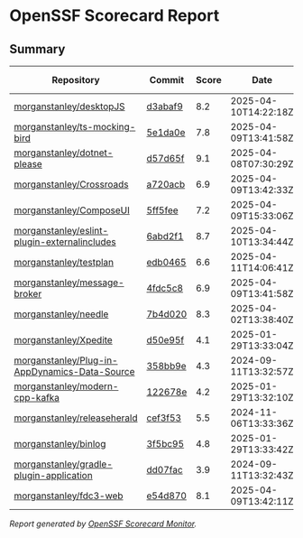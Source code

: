 # OpenSSF Scorecard Report

## Summary

| Repository | Commit | Score | Date | Score Delta | Report | StepSecurity |
| -- | -- | -- | -- | -- | -- | -- |
| [morganstanley/desktopJS](https://github.com/morganstanley/desktopJS) | [d3abaf9](https://github.com/morganstanley/desktopJS/commit/d3abaf991ec5c4a1856728eefb35cdba12b671b4) | 8.2 | 2025-04-10T14:22:18Z | 0.1 / [Details](https://ossf.github.io/scorecard-visualizer/#/projects/github.com/morganstanley/desktopJS/compare/a55c38eaaa8f7e0b165366e41b776c7c4b392894/d3abaf991ec5c4a1856728eefb35cdba12b671b4) | [View](https://ossf.github.io/scorecard-visualizer/#/projects/github.com/morganstanley/desktopJS/commit/d3abaf991ec5c4a1856728eefb35cdba12b671b4) | [Fix it](https://app.stepsecurity.io/securerepo?repo=morganstanley/desktopJS) |
| [morganstanley/ts-mocking-bird](https://github.com/morganstanley/ts-mocking-bird) | [5e1da0e](https://github.com/morganstanley/ts-mocking-bird/commit/5e1da0ef2ce1e8be0bb89ac3443ac3c36223ff7c) | 7.8 | 2025-04-09T13:41:58Z | -0.1 / [Details](https://ossf.github.io/scorecard-visualizer/#/projects/github.com/morganstanley/ts-mocking-bird/compare/5e1da0ef2ce1e8be0bb89ac3443ac3c36223ff7c/5e1da0ef2ce1e8be0bb89ac3443ac3c36223ff7c) | [View](https://ossf.github.io/scorecard-visualizer/#/projects/github.com/morganstanley/ts-mocking-bird/commit/5e1da0ef2ce1e8be0bb89ac3443ac3c36223ff7c) | [Fix it](https://app.stepsecurity.io/securerepo?repo=morganstanley/ts-mocking-bird) |
| [morganstanley/dotnet-please](https://github.com/morganstanley/dotnet-please) | [d57d65f](https://github.com/morganstanley/dotnet-please/commit/d57d65fb29cede3e9d9388103ccc2e03cf5e68d9) | 9.1 | 2025-04-08T07:30:29Z | 0 / [Details](https://ossf.github.io/scorecard-visualizer/#/projects/github.com/morganstanley/dotnet-please/compare/1522a18e3896623db390c8ceb548703eeb101315/d57d65fb29cede3e9d9388103ccc2e03cf5e68d9) | [View](https://ossf.github.io/scorecard-visualizer/#/projects/github.com/morganstanley/dotnet-please/commit/d57d65fb29cede3e9d9388103ccc2e03cf5e68d9) | [Fix it](https://app.stepsecurity.io/securerepo?repo=morganstanley/dotnet-please) |
| [morganstanley/Crossroads](https://github.com/morganstanley/Crossroads) | [a720acb](https://github.com/morganstanley/Crossroads/commit/a720acb90e3e4b6cdc6e63707ecb1116b99fba6f) | 6.9 | 2025-04-09T13:42:33Z | 0 / [Details](https://ossf.github.io/scorecard-visualizer/#/projects/github.com/morganstanley/Crossroads/compare/b4229f648c36703736e5be38c3caf284af75eebd/a720acb90e3e4b6cdc6e63707ecb1116b99fba6f) | [View](https://ossf.github.io/scorecard-visualizer/#/projects/github.com/morganstanley/Crossroads/commit/a720acb90e3e4b6cdc6e63707ecb1116b99fba6f) | [Fix it](https://app.stepsecurity.io/securerepo?repo=morganstanley/Crossroads) |
| [morganstanley/ComposeUI](https://github.com/morganstanley/ComposeUI) | [5ff5fee](https://github.com/morganstanley/ComposeUI/commit/5ff5fee7b0cbfc049ea76902871d5e0a9ac7994e) | 7.2 | 2025-04-09T15:33:06Z | 0 / [Details](https://ossf.github.io/scorecard-visualizer/#/projects/github.com/morganstanley/ComposeUI/compare/11696deccd0df86aa225bf605a45eff29d539fa5/5ff5fee7b0cbfc049ea76902871d5e0a9ac7994e) | [View](https://ossf.github.io/scorecard-visualizer/#/projects/github.com/morganstanley/ComposeUI/commit/5ff5fee7b0cbfc049ea76902871d5e0a9ac7994e) | [Fix it](https://app.stepsecurity.io/securerepo?repo=morganstanley/ComposeUI) |
| [morganstanley/eslint-plugin-externalincludes](https://github.com/morganstanley/eslint-plugin-externalincludes) | [6abd2f1](https://github.com/morganstanley/eslint-plugin-externalincludes/commit/6abd2f12e94c3f25b8685f4c8699c917410cf8f4) | 8.7 | 2025-04-10T13:34:44Z | 0 / [Details](https://ossf.github.io/scorecard-visualizer/#/projects/github.com/morganstanley/eslint-plugin-externalincludes/compare/b8b53bec18a64e938ed56eb7d3427585ee0fcefe/6abd2f12e94c3f25b8685f4c8699c917410cf8f4) | [View](https://ossf.github.io/scorecard-visualizer/#/projects/github.com/morganstanley/eslint-plugin-externalincludes/commit/6abd2f12e94c3f25b8685f4c8699c917410cf8f4) | [Fix it](https://app.stepsecurity.io/securerepo?repo=morganstanley/eslint-plugin-externalincludes) |
| [morganstanley/testplan](https://github.com/morganstanley/testplan) | [edb0465](https://github.com/morganstanley/testplan/commit/edb04655361cdeb39ee01821c3bc9935c8a56103) | 6.6 | 2025-04-11T14:06:41Z | 0 / [Details](https://ossf.github.io/scorecard-visualizer/#/projects/github.com/morganstanley/testplan/compare/2038382e40fad0fd77b5bdec4d3e39bc709e3096/edb04655361cdeb39ee01821c3bc9935c8a56103) | [View](https://ossf.github.io/scorecard-visualizer/#/projects/github.com/morganstanley/testplan/commit/edb04655361cdeb39ee01821c3bc9935c8a56103) | [Fix it](https://app.stepsecurity.io/securerepo?repo=morganstanley/testplan) |
| [morganstanley/message-broker](https://github.com/morganstanley/message-broker) | [4fdc5c8](https://github.com/morganstanley/message-broker/commit/4fdc5c832a5172f402526d8a2fed5787799c2e1a) | 6.9 | 2025-04-09T13:41:58Z | 0 / [Details](https://ossf.github.io/scorecard-visualizer/#/projects/github.com/morganstanley/message-broker/compare/4fdc5c832a5172f402526d8a2fed5787799c2e1a/4fdc5c832a5172f402526d8a2fed5787799c2e1a) | [View](https://ossf.github.io/scorecard-visualizer/#/projects/github.com/morganstanley/message-broker/commit/4fdc5c832a5172f402526d8a2fed5787799c2e1a) | [Fix it](https://app.stepsecurity.io/securerepo?repo=morganstanley/message-broker) |
| [morganstanley/needle](https://github.com/morganstanley/needle) | [7b4d020](https://github.com/morganstanley/needle/commit/7b4d020c81be3b20e5d541fc38ba78ebfd844bf8) | 8.3 | 2025-04-02T13:38:40Z | 0 / [Details](https://ossf.github.io/scorecard-visualizer/#/projects/github.com/morganstanley/needle/compare/75bc786620b3c52ffffaf5cd39c9b1c309e3768e/7b4d020c81be3b20e5d541fc38ba78ebfd844bf8) | [View](https://ossf.github.io/scorecard-visualizer/#/projects/github.com/morganstanley/needle/commit/7b4d020c81be3b20e5d541fc38ba78ebfd844bf8) | [Fix it](https://app.stepsecurity.io/securerepo?repo=morganstanley/needle) |
| [morganstanley/Xpedite](https://github.com/morganstanley/Xpedite) | [d50e95f](https://github.com/morganstanley/Xpedite/commit/d50e95fe068f22774648eb08e6619f4649d1fc39) | 4.1 | 2025-01-29T13:33:04Z | 0 / [Details](https://ossf.github.io/scorecard-visualizer/#/projects/github.com/morganstanley/Xpedite/compare/d50e95fe068f22774648eb08e6619f4649d1fc39/d50e95fe068f22774648eb08e6619f4649d1fc39) | [View](https://ossf.github.io/scorecard-visualizer/#/projects/github.com/morganstanley/Xpedite/commit/d50e95fe068f22774648eb08e6619f4649d1fc39) | [Fix it](https://app.stepsecurity.io/securerepo?repo=morganstanley/Xpedite) |
| [morganstanley/Plug-in-AppDynamics-Data-Source](https://github.com/morganstanley/Plug-in-AppDynamics-Data-Source) | [358bb9e](https://github.com/morganstanley/Plug-in-AppDynamics-Data-Source/commit/358bb9ebe57ece961be43b43130789f15a48d5fe) | 4.3 | 2024-09-11T13:32:57Z | 0 / [Details](https://ossf.github.io/scorecard-visualizer/#/projects/github.com/morganstanley/Plug-in-AppDynamics-Data-Source/compare/358bb9ebe57ece961be43b43130789f15a48d5fe/358bb9ebe57ece961be43b43130789f15a48d5fe) | [View](https://ossf.github.io/scorecard-visualizer/#/projects/github.com/morganstanley/Plug-in-AppDynamics-Data-Source/commit/358bb9ebe57ece961be43b43130789f15a48d5fe) | [Fix it](https://app.stepsecurity.io/securerepo?repo=morganstanley/Plug-in-AppDynamics-Data-Source) |
| [morganstanley/modern-cpp-kafka](https://github.com/morganstanley/modern-cpp-kafka) | [122678e](https://github.com/morganstanley/modern-cpp-kafka/commit/122678e881de94721458fd948f38e65366b68689) | 4.2 | 2025-01-29T13:32:10Z | 0 / [Details](https://ossf.github.io/scorecard-visualizer/#/projects/github.com/morganstanley/modern-cpp-kafka/compare/122678e881de94721458fd948f38e65366b68689/122678e881de94721458fd948f38e65366b68689) | [View](https://ossf.github.io/scorecard-visualizer/#/projects/github.com/morganstanley/modern-cpp-kafka/commit/122678e881de94721458fd948f38e65366b68689) | [Fix it](https://app.stepsecurity.io/securerepo?repo=morganstanley/modern-cpp-kafka) |
| [morganstanley/releaseherald](https://github.com/morganstanley/releaseherald) | [cef3f53](https://github.com/morganstanley/releaseherald/commit/cef3f533b03f551ff0b68c7f9856f21008146d5d) | 5.5 | 2024-11-06T13:33:36Z | 0 / [Details](https://ossf.github.io/scorecard-visualizer/#/projects/github.com/morganstanley/releaseherald/compare/cef3f533b03f551ff0b68c7f9856f21008146d5d/cef3f533b03f551ff0b68c7f9856f21008146d5d) | [View](https://ossf.github.io/scorecard-visualizer/#/projects/github.com/morganstanley/releaseherald/commit/cef3f533b03f551ff0b68c7f9856f21008146d5d) | [Fix it](https://app.stepsecurity.io/securerepo?repo=morganstanley/releaseherald) |
| [morganstanley/binlog](https://github.com/morganstanley/binlog) | [3f5bc95](https://github.com/morganstanley/binlog/commit/3f5bc950d481d768505c3694243bdefaddfbd6b5) | 4.8 | 2025-01-29T13:33:42Z | 0 / [Details](https://ossf.github.io/scorecard-visualizer/#/projects/github.com/morganstanley/binlog/compare/3f5bc950d481d768505c3694243bdefaddfbd6b5/3f5bc950d481d768505c3694243bdefaddfbd6b5) | [View](https://ossf.github.io/scorecard-visualizer/#/projects/github.com/morganstanley/binlog/commit/3f5bc950d481d768505c3694243bdefaddfbd6b5) | [Fix it](https://app.stepsecurity.io/securerepo?repo=morganstanley/binlog) |
| [morganstanley/gradle-plugin-application](https://github.com/morganstanley/gradle-plugin-application) | [dd07fac](https://github.com/morganstanley/gradle-plugin-application/commit/dd07fac568c260bf17ad7ad0ac7bd9f1263e4ac1) | 3.9 | 2024-09-11T13:32:43Z | 0 / [Details](https://ossf.github.io/scorecard-visualizer/#/projects/github.com/morganstanley/gradle-plugin-application/compare/dd07fac568c260bf17ad7ad0ac7bd9f1263e4ac1/dd07fac568c260bf17ad7ad0ac7bd9f1263e4ac1) | [View](https://ossf.github.io/scorecard-visualizer/#/projects/github.com/morganstanley/gradle-plugin-application/commit/dd07fac568c260bf17ad7ad0ac7bd9f1263e4ac1) | [Fix it](https://app.stepsecurity.io/securerepo?repo=morganstanley/gradle-plugin-application) |
| [morganstanley/fdc3-web](https://github.com/morganstanley/fdc3-web) | [e54d870](https://github.com/morganstanley/fdc3-web/commit/e54d8700b6bf560ed2045e9afa3ef8e7ead6ed89) | 8.1 | 2025-04-09T13:42:11Z | 0 / [Details](https://ossf.github.io/scorecard-visualizer/#/projects/github.com/morganstanley/fdc3-web/compare/5562dfee63096b02a4cd962ec514d048a5e690f8/e54d8700b6bf560ed2045e9afa3ef8e7ead6ed89) | [View](https://ossf.github.io/scorecard-visualizer/#/projects/github.com/morganstanley/fdc3-web/commit/e54d8700b6bf560ed2045e9afa3ef8e7ead6ed89) | [Fix it](https://app.stepsecurity.io/securerepo?repo=morganstanley/fdc3-web) |

_Report generated by [OpenSSF Scorecard Monitor](https://github.com/ossf/scorecard-monitor)._
